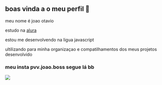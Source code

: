 ## boas vinda a o meu perfil 🖤
meu nome é joao otavio

estudo na [alura](htss://www.alura.com.br)

estou me desenvolvendo na ligua javascript

ultilizando para minha organizaçao e compatilhamentos dos meus projetos desenvolvido

### meu insta pvv.joao.boss segue lá bb

![](https://media1.tenor.com/m/EVFCShlEePIAAAAC/rihxx-moss.gif)


